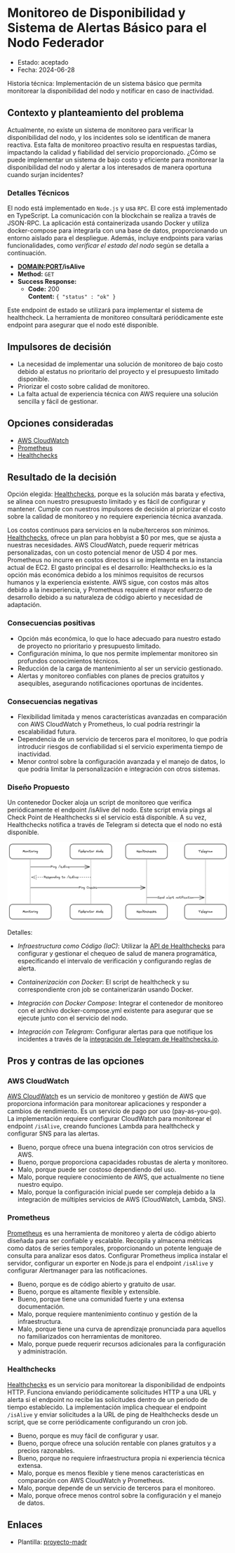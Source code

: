 # Monitoreo de Disponibilidad y Sistema de Alertas Básico para el Nodo Federador
* Estado: aceptado <!-- [propuesto | rechazado | aceptado | en desuso | … | reemplazado por [ADR-0005](0005-example.md)] -->
* Fecha: 2024-06-28  <!-- [AAAA-MM-DD cuando se actualizó la decisión por última vez]  -->

Historia técnica: Implementación de un sistema básico que permita monitorear la disponibilidad del nodo y  notificar en caso de inactividad.  <!--[descripción | URL del ticket/emisión] < opcional -->

## Contexto y planteamiento del problema

Actualmente, no existe un sistema de monitoreo para verificar la disponibilidad del nodo, y los incidentes solo se identifican de manera reactiva. Esta falta de monitoreo proactivo resulta en respuestas tardías, impactando la calidad y fiabilidad del servicio proporcionado. ¿Cómo se puede implementar un sistema de bajo costo y eficiente para monitorear la disponibilidad del nodo y alertar a los interesados de manera oportuna cuando surjan incidentes?

<!-- [Describa el contexto y el planteamiento del problema, por ejemplo, en forma libre utilizando dos o tres oraciones. Es posible que desee articular el problema en forma de pregunta.] -->

### Detalles Técnicos

El nodo está implementado en `Node.js` y usa `RPC`. El core está implementado en TypeScript. La comunicación con la blockchain se realiza a través de JSON-RPC. La aplicación está containerizada usando Docker y utiliza docker-compose para integrarla con una base de datos, proporcionando un entorno aislado para el despliegue. Además, incluye endpoints para varias funcionalidades, como *verificar el estado del nodo* según se detalla a continuación.

* **<DOMAIN:PORT>/isAlive**
* **Method:**
  `GET`
* **Success Response:**
  * **Code:** 200 <br />
    **Content:** `{ "status" : "ok" }`

Este endpoint de estado se utilizará para implementar el sistema de healthcheck. La herramienta de monitoreo consultará periódicamente este endpoint para asegurar que el nodo esté disponible.


## Impulsores de decisión <!-- opcional -->

<!-- * [conductor 1, por ejemplo, una fuerza, frente a una preocupación,…] -->

* La necesidad de implementar una solución de monitoreo de bajo costo debido al estatus no prioritario del proyecto y el presupuesto limitado disponible.
* Priorizar el costo sobre calidad de monitoreo.
* La falta actual de experiencia técnica con AWS requiere una solución sencilla y fácil de gestionar.

## Opciones consideradas

* [AWS CloudWatch](https://aws.amazon.com/cloudwatch/) 
* [Prometheus](https://prometheus.io/)
* [Healthchecks](https://healthchecks.io/)
 <!-- el número de opciones puede variar -->

## Resultado de la decisión

Opción elegida: [Healthchecks](https://healthchecks.io/), porque es la solución más barata y efectiva, se alinea con nuestro presupuesto limitado y es fácil de configurar y mantener. Cumple con nuestros impulsores de decisión al priorizar el costo sobre la calidad de monitoreo y no requiere experiencia técnica avanzada.

Los costos continuos para servicios en la nube/terceros son mínimos. [Healthchecks](https://healthchecks.io/), ofrece un plan para hobbyist a $0 por mes, que se ajusta a nuestras necesidades. AWS CloudWatch, puede requerir métricas personalizadas, con un costo potencial menor de USD 4 por mes. Prometheus no incurre en costos directos si se implementa en la instancia actual de EC2. El gasto principal es el desarrollo: Healthchecks.io es la opción más económica debido a los mínimos requisitos de recursos humanos y la experiencia existente. AWS sigue, con costos más altos debido a la inexperiencia, y Prometheus requiere el mayor esfuerzo de desarrollo debido a su naturaleza de código abierto y necesidad de adaptación.


<!-- Opción elegida: "[opción 1]", porque [justificación. por ejemplo, única opción que cumple con k.o. criterio de decisión conductor | que resuelve fuerza fuerza | … | sale mejor (ver más abajo)]. -->

### Consecuencias positivas <!-- opcional -->

<!-- * [por ejemplo, mejora de la satisfacción de los atributos de calidad, decisiones de seguimiento requeridas,…] -->
* Opción más económica, lo que lo hace adecuado para nuestro estado de proyecto no prioritario y presupuesto limitado.
* Configuración mínima, lo que nos permite implementar monitoreo sin profundos conocimientos técnicos.
* Reducción de la carga de mantenimiento al ser un servicio gestionado.
* Alertas y monitoreo confiables con planes de precios gratuitos y asequibles, asegurando notificaciones oportunas de incidentes.


### Consecuencias negativas <!-- opcional -->

* Flexibilidad limitada y menos características avanzadas en comparación con AWS CloudWatch y Prometheus, lo cual podría restringir la escalabilidad futura.
* Dependencia de un servicio de terceros para el monitoreo, lo que podría introducir riesgos de confiabilidad si el servicio experimenta tiempo de inactividad.
* Menor control sobre la configuración avanzada y el manejo de datos, lo que podría limitar la personalización e integración con otros sistemas.


<!-- * [por ejemplo, comprometer el atributo de calidad, se requieren decisiones de seguimiento,…] -->

### Diseño Propuesto
<!-- sin entrar en la implementación siempre que sea posible -->

Un contenedor Docker aloja un script de monitoreo que verifica periódicamente el endpoint /isAlive del nodo. Este script envía pings al Check Point de Healthchecks si el servicio está disponible. A su vez, Healthchecks notifica a través de Telegram si detecta que el nodo no está disponible.

![Diagrama de Diseño](diagrams/001-monitoring-01.png)

Detalles:

* _Infraestructura como Código (IaC)_: Utilizar la [API de Healthchecks](https://healthchecks.io/docs/api/) para configurar y gestionar el chequeo de salud de manera programática, especificando el intervalo de verificación y configurando reglas de alerta.

* _Containerización con Docker_: El script de healthcheck y su correspondiente cron job se containerizarán usando Docker.

* _Integración con Docker Compose_: Integrar el contenedor de monitoreo con el archivo docker-compose.yml existente para asegurar que se ejecute junto con el servicio del nodo.

* _Integración con Telegram_: Configurar alertas para que notifique los incidentes a través de la [integración de Telegram de Healthchecks.io](https://healthchecks.io/integrations/telegram/).

## Pros y contras de las opciones <!-- opcional -->

<!-- ### [Opción 1] -->

<!-- [ejemplo | descripción | puntero a más información | …] 

* Bien, porque [argumento a]
* Bien, porque [argumento b]
* Malo, porque [argumento c] -->

### AWS CloudWatch

[AWS CloudWatch](https://aws.amazon.com/cloudwatch/) es un servicio de monitoreo y gestión de AWS que proporciona información para monitorear aplicaciones y responder a cambios de rendimiento. Es un servicio de pago por uso (pay-as-you-go). La implementación requiere configurar CloudWatch para monitorear el endpoint `/isAlive`, creando funciones Lambda para healthcheck y configurar SNS para las alertas.

* Bueno, porque ofrece una buena integración con otros servicios de AWS.
* Bueno, porque proporciona capacidades robustas de alerta y monitoreo.
* Malo, porque puede ser costoso dependiendo del uso.
* Malo, porque requiere conocimiento de AWS, que actualmente no tiene nuestro equipo.
* Malo, porque la configuración inicial puede ser compleja debido a la integración de múltiples servicios de AWS (CloudWatch, Lambda, SNS).

### Prometheus

[Prometheus](https://prometheus.io/) es una herramienta de monitoreo y alerta de código abierto diseñada para ser confiable y escalable. Recopila y almacena métricas como datos de series temporales, proporcionando un potente lenguaje de consulta para analizar esos datos. Configurar Prometheus implica instalar el servidor, configurar un exporter en Node.js para el endpoint `/isAlive` y configurar Alertmanager para las notificaciones.

* Bueno, porque es de código abierto y gratuito de usar.
* Bueno, porque es altamente flexible y extensible.
* Bueno, porque tiene una comunidad fuerte y una extensa documentación.
* Malo, porque requiere mantenimiento continuo y gestión de la infraestructura.
* Malo, porque tiene una curva de aprendizaje pronunciada para aquellos no familiarizados con herramientas de monitoreo.
* Malo, porque puede requerir recursos adicionales para la configuración y administración.

### Healthchecks

[Healthchecks](https://healthchecks.io/) es un servicio para monitorear la disponibilidad de endpoints HTTP. Funciona enviando periódicamente solicitudes HTTP a una URL y alerta si el endpoint no recibe las solicitudes dentro de un periodo de tiempo establecido. La implementación implica chequear el endpoint `/isAlive` y enviar solicitudes a la URL de ping de Healthchecks desde un script, que se corre periódicamente configurando un cron job.

* Bueno, porque es muy fácil de configurar y usar.
* Bueno, porque ofrece una solución rentable con planes gratuitos y a precios razonables.
* Bueno, porque no requiere infraestructura propia ni experiencia técnica extensa.
* Malo, porque es menos flexible y tiene menos características en comparación con AWS CloudWatch y Prometheus.
* Malo, porque depende de un servicio de terceros para el monitoreo.
* Malo, porque ofrece menos control sobre la configuración y el manejo de datos.

## Enlaces <!-- opcional -->

* Plantilla: [proyecto-madr](https://github.com/joelparkerhenderson/architecture-decision-record/blob/main/locales/es/plantillas/plantilla-de-registro-de-decisi%C3%B3n-del-proyecto-madr/index.md)
<!-- 
* [Tipo de enlace] [Enlace a ADR] <!-- ejemplo: Refinado por [ADR-0005](0005-example.md) -->